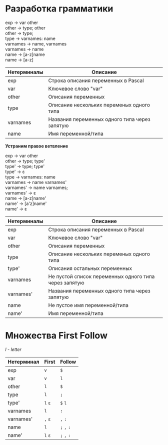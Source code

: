# Разработка грамматики

exp -> var other  
other -> type; other  
other -> type;  
type -> varnames: name  
varnames -> name, varnames  
varnames -> name  
name -> [a-z]name  
name -> [a-z]  

Нетерминалы | Описание
------------|---------
exp | Строка описания переменных в Pascal
var | Ключевое слово "var"
other | Описания переменных 
type | Описание нескольких переменых одного типа
varnames | Названия переменных одного типа через запятую
name | Имя переменной/типа

**Устраним правое ветвление**

exp -> var other  
other -> type; type'  
type' -> type; type'  
type' -> ε  
type -> varnames: name  
varnames -> name varnames'  
varnames' -> name varnames;  
varnames' -> ε  
name -> [a-z]name'  
name' -> [a'z]name'  
name' -> ε  

Нетерминалы | Описание
------------|---------
exp | Строка описания переменных в Pascal
var | Ключевое слово "var"
other | Описания переменных 
type | Описание нескольких переменых одного типа
type' | Описания остальных переменных 
varnames | Не пустой список переменных одного типа через запятую
varnames'| Названия переменных одного типа через запятую
name | Не пустое имя переменной/типа
name' | Имя переменной/типа

# Множества First Follow

*l - letter* 

Нетерминал | First | Follow
-----------|-------|--------
exp | `v` | `$`
var | `v` | `l`
other| `l` | `$`
type| `l` | `;`
type'| `l` `ε` | `$` `l`
varnames | `l` | `:`
varnames' | `,` `ε` | `,` `:`
name | `l` | `;` `,` `:`
name' | `l` `ε` | `;` `,` `:`
